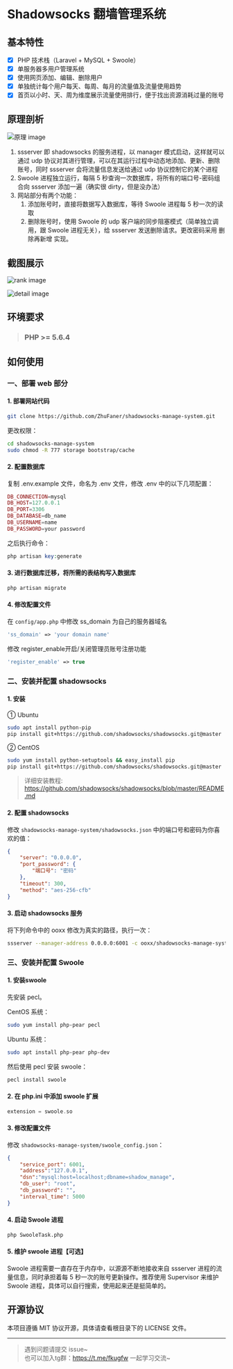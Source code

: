 # Shadowsocks 翻墙管理系统

## 基本特性

- [x] PHP 技术栈（Laravel + MySQL + Swoole）
- [x] 单服务器多用户管理系统
- [x] 使用网页添加、编辑、删除用户
- [x] 单独统计每个用户每天、每周、每月的流量值及流量使用趋势
- [x] 首页以小时、天、周为维度展示流量使用排行，便于找出资源消耗过量的账号

## 原理剖析

![原理 image](https://raw.githubusercontent.com/ZhuFaner/shadowsocks-manage-system/master/public/image/yuanli@2x.jpg)

1. ssserver 即 shadowsocks 的服务进程，以 manager 模式启动，这样就可以通过 udp 协议对其进行管理，可以在其运行过程中动态地添加、更新、删除账号，同时 ssserver 会将流量信息发送给通过 udp 协议控制它的某个进程
2. Swoole 进程独立运行，每隔 5 秒查询一次数据库，将所有的端口号-密码组合向 ssserver 添加一遍（确实很 dirty，但是没办法）
3. 网站部分有两个功能：
    1. 添加账号时，直接将数据写入数据库，等待 Swoole 进程每 5 秒一次的读取
    2. 删除账号时，使用 Swoole 的 udp 客户端的同步阻塞模式（简单独立调用，跟 Swoole 进程无关），给 ssserver 发送删除请求。更改密码采用 删除再新增 实现。

## 截图展示

![rank image](https://raw.githubusercontent.com/ZhuFaner/shadowsocks-manage-system/master/public/image/rank.png)  

![detail image](https://raw.githubusercontent.com/ZhuFaner/shadowsocks-manage-system/master/public/image/detail.png)  

## 环境要求

> ### PHP >= 5.6.4

## 如何使用

### 一、部署 web 部分

#### 1. 部署网站代码

```bash
git clone https://github.com/ZhuFaner/shadowsocks-manage-system.git
```

更改权限：

```bash
cd shadowsocks-manage-system
sudo chmod -R 777 storage bootstrap/cache
```

#### 2. 配置数据库

复制 .env.example 文件，命名为 .env 文件，修改 .env 中的以下几项配置：

```php
DB_CONNECTION=mysql
DB_HOST=127.0.0.1
DB_PORT=3306
DB_DATABASE=db_name
DB_USERNAME=name
DB_PASSWORD=your password
```

之后执行命令：

```php
php artisan key:generate
```

#### 3. 进行数据库迁移，将所需的表结构写入数据库

```php
php artisan migrate
```
#### 4. 修改配置文件
在 `config/app.php` 中修改 ss_domain 为自己的服务器域名

```php
'ss_domain' => 'your domain name'
```
修改 register_enable开启/关闭管理员账号注册功能

```php
'register_enable' => true
```

### 二、安装并配置 shadowsocks

#### 1. 安装

① Ubuntu

```bash
sudo apt install python-pip
pip install git+https://github.com/shadowsocks/shadowsocks.git@master
```

② CentOS

```bash
sudo yum install python-setuptools && easy_install pip
pip install git+https://github.com/shadowsocks/shadowsocks.git@master
```

> 详细安装教程: https://github.com/shadowsocks/shadowsocks/blob/master/README.md

#### 2. 配置 shadowsocks

修改 `shadowsocks-manage-system/shadowsocks.json` 中的端口号和密码为你喜欢的值：

```json
{
    "server": "0.0.0.0",
    "port_password": {
        "端口号": "密码"
    },
    "timeout": 300,
    "method": "aes-256-cfb"
}
```

#### 3. 启动 shadowsocks 服务

将下列命令中的 ooxx 修改为真实的路径，执行一次：

```bash
ssserver --manager-address 0.0.0.0:6001 -c ooxx/shadowsocks-manage-system/shadowsocks.json -d restart
```
### 三、安装并配置 Swoole

#### 1. 安装swoole

先安装 pecl。

CentOS 系统：

```bash
sudo yum install php-pear pecl
```

Ubuntu 系统：

```bash
sudo apt install php-pear php-dev
```

然后使用 pecl 安装 swoole：

```php
pecl install swoole
```


#### 2. 在 php.ini 中添加 swoole 扩展

```php
extension = swoole.so
```
	
#### 3. 修改配置文件

修改 `shadowsocks-manage-system/swoole_config.json`：

```json
{
	"service_port": 6001,
	"address":"127.0.0.1",
	"dsn":"mysql:host=localhost;dbname=shadow_manage",
	"db_user": "root",
	"db_password": "",
	"interval_time": 5000
}
```

#### 4. 启动 Swoole 进程

```bash
php SwooleTask.php
```

#### 5. 维护 swoole 进程【可选】

Swoole 进程需要一直存在于内存中，以源源不断地接收来自 ssserver 进程的流量信息，同时承担着每 5 秒一次的账号更新操作。推荐使用 Supervisor 来维护 Swoole 进程，具体可以自行搜索，使用起来还是挺简单的。


## 开源协议

本项目遵循 MIT 协议开源，具体请查看根目录下的 LICENSE 文件。

<hr>

> 遇到问题请提交 issue~  
> 也可以加入tg群：https://t.me/fkugfw  一起学习交流~

